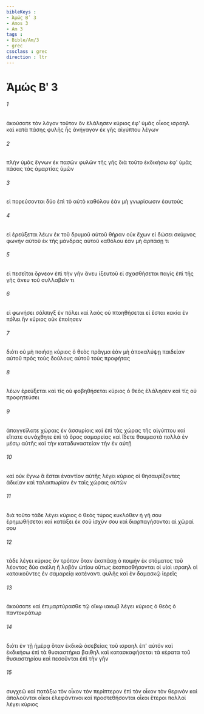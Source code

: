 ```yaml
---
bibleKeys : 
- Ἀμώς Βʹ 3
- Amos 3
- Am 3
tags : 
- Bible/Am/3
- grec
cssclass : grec
direction : ltr
---
```


# Ἀμώς Βʹ 3

###### 1
ἀκούσατε τὸν λόγον τοῦτον ὃν ἐλάλησεν κύριος ἐφ' ὑμᾶς οἶκος ισραηλ καὶ κατὰ πάσης φυλῆς ἧς ἀνήγαγον ἐκ γῆς αἰγύπτου λέγων
###### 2
πλὴν ὑμᾶς ἔγνων ἐκ πασῶν φυλῶν τῆς γῆς διὰ τοῦτο ἐκδικήσω ἐφ' ὑμᾶς πάσας τὰς ἁμαρτίας ὑμῶν
###### 3
εἰ πορεύσονται δύο ἐπὶ τὸ αὐτὸ καθόλου ἐὰν μὴ γνωρίσωσιν ἑαυτούς
###### 4
εἰ ἐρεύξεται λέων ἐκ τοῦ δρυμοῦ αὐτοῦ θήραν οὐκ ἔχων εἰ δώσει σκύμνος φωνὴν αὐτοῦ ἐκ τῆς μάνδρας αὐτοῦ καθόλου ἐὰν μὴ ἁρπάσῃ τι
###### 5
εἰ πεσεῖται ὄρνεον ἐπὶ τὴν γῆν ἄνευ ἰξευτοῦ εἰ σχασθήσεται παγὶς ἐπὶ τῆς γῆς ἄνευ τοῦ συλλαβεῖν τι
###### 6
εἰ φωνήσει σάλπιγξ ἐν πόλει καὶ λαὸς οὐ πτοηθήσεται εἰ ἔσται κακία ἐν πόλει ἣν κύριος οὐκ ἐποίησεν
###### 7
διότι οὐ μὴ ποιήσῃ κύριος ὁ θεὸς πρᾶγμα ἐὰν μὴ ἀποκαλύψῃ παιδείαν αὐτοῦ πρὸς τοὺς δούλους αὐτοῦ τοὺς προφήτας
###### 8
λέων ἐρεύξεται καὶ τίς οὐ φοβηθήσεται κύριος ὁ θεὸς ἐλάλησεν καὶ τίς οὐ προφητεύσει
###### 9
ἀπαγγείλατε χώραις ἐν ἀσσυρίοις καὶ ἐπὶ τὰς χώρας τῆς αἰγύπτου καὶ εἴπατε συνάχθητε ἐπὶ τὸ ὄρος σαμαρείας καὶ ἴδετε θαυμαστὰ πολλὰ ἐν μέσῳ αὐτῆς καὶ τὴν καταδυναστείαν τὴν ἐν αὐτῇ
###### 10
καὶ οὐκ ἔγνω ἃ ἔσται ἐναντίον αὐτῆς λέγει κύριος οἱ θησαυρίζοντες ἀδικίαν καὶ ταλαιπωρίαν ἐν ταῖς χώραις αὐτῶν
###### 11
διὰ τοῦτο τάδε λέγει κύριος ὁ θεός τύρος κυκλόθεν ἡ γῆ σου ἐρημωθήσεται καὶ κατάξει ἐκ σοῦ ἰσχύν σου καὶ διαρπαγήσονται αἱ χῶραί σου
###### 12
τάδε λέγει κύριος ὃν τρόπον ὅταν ἐκσπάσῃ ὁ ποιμὴν ἐκ στόματος τοῦ λέοντος δύο σκέλη ἢ λοβὸν ὠτίου οὕτως ἐκσπασθήσονται οἱ υἱοὶ ισραηλ οἱ κατοικοῦντες ἐν σαμαρείᾳ κατέναντι φυλῆς καὶ ἐν δαμασκῷ ἱερεῖς
###### 13
ἀκούσατε καὶ ἐπιμαρτύρασθε τῷ οἴκῳ ιακωβ λέγει κύριος ὁ θεὸς ὁ παντοκράτωρ
###### 14
διότι ἐν τῇ ἡμέρᾳ ὅταν ἐκδικῶ ἀσεβείας τοῦ ισραηλ ἐπ' αὐτόν καὶ ἐκδικήσω ἐπὶ τὰ θυσιαστήρια βαιθηλ καὶ κατασκαφήσεται τὰ κέρατα τοῦ θυσιαστηρίου καὶ πεσοῦνται ἐπὶ τὴν γῆν
###### 15
συγχεῶ καὶ πατάξω τὸν οἶκον τὸν περίπτερον ἐπὶ τὸν οἶκον τὸν θερινόν καὶ ἀπολοῦνται οἶκοι ἐλεφάντινοι καὶ προστεθήσονται οἶκοι ἕτεροι πολλοί λέγει κύριος
